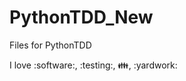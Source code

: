 PythonTDD_New
=============

Files for PythonTDD

I love :software:, :testing:, :family:, :yardwork:
